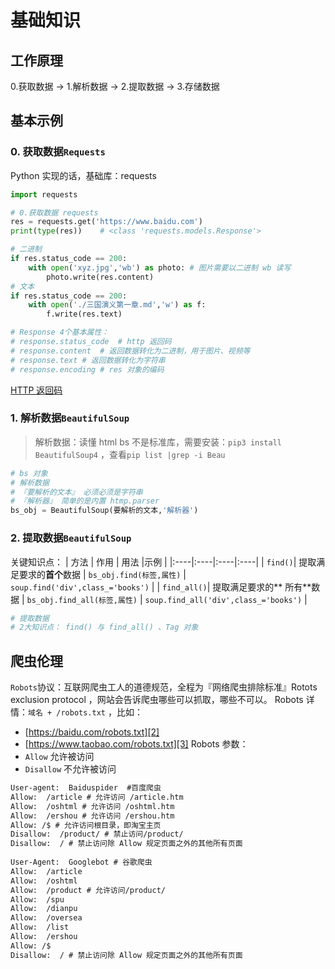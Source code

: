 # 基础知识
## 工作原理
0.获取数据 -\> 1.解析数据 -\> 2.提取数据 -\> 3.存储数据

## 基本示例
### 0. 获取数据`Requests`
Python 实现的话，基础库：requests
```python
import requests

# 0.获取数据 requests
res = requests.get('https://www.baidu.com')
print(type(res))	# <class 'requests.models.Response'>

# 二进制
if res.status_code == 200:
	with open('xyz.jpg','wb') as photo:	# 图片需要以二进制 wb 读写
		photo.write(res.content)
# 文本
if res.status_code == 200:
	with open('./三国演义第一章.md','w') as f:
		f.write(res.text)

# Response 4个基本属性：
# response.status_code	# http 返回码
# response.content	# 返回数据转化为二进制，用于图片、视频等
# response.text	# 返回数据转化为字符串
# response.encoding	# res 对象的编码
```
[HTTP 返回码][1]
### 1. 解析数据`BeautifulSoup`
> 解析数据：读懂 html
bs 不是标准库，需要安装：`pip3 install BeautifulSoup4` ，查看`pip list |grep -i Beau`

```python
# bs 对象
# 解析数据
# 『要解析的文本』 必须必须是字符串
# 『解析器』 简单的是内置 htmp.parser
bs_obj = BeautifulSoup(要解析的文本,'解析器')
```

### 2. 提取数据`BeautifulSoup`
关键知识点：
| 方法 | 作用 | 用法 |示例 |
|:----|:----|:----|:----|
| `find()`| 提取满足要求的**首个**数据 | `bs_obj.find(标签,属性)` | `soup.find('div',class_='books')` |
| `find_all()`| 提取满足要求的** 所有**数据 | `bs_obj.find_all(标签,属性)` | `soup.find_all('div',class_='books')` |

```python
# 提取数据
# 2大知识点： find() 与 find_all() 、Tag 对象
```

## 爬虫伦理
`Robots`协议：互联网爬虫工人的道德规范，全程为『网络爬虫排除标准』Rotots exclusion protocol ，网站会告诉爬虫哪些可以抓取，哪些不可以。
Robots 详情：`域名 + /robots.txt` ，比如：
- [https://baidu.com/robots.txt][2]
- [https://www.taobao.com/robots.txt][3]
Robots 参数：
- `Allow`  允许被访问
- `Disallow` 不允许被访问
```html
User-agent:  Baiduspider  #百度爬虫
Allow:  /article # 允许访问 /article.htm
Allow:  /oshtml # 允许访问 /oshtml.htm
Allow:  /ershou # 允许访问 /ershou.htm
Allow: /$ # 允许访问根目录，即淘宝主页
Disallow:  /product/ # 禁止访问/product/
Disallow:  / # 禁止访问除 Allow 规定页面之外的其他所有页面
​
User-Agent:  Googlebot # 谷歌爬虫
Allow:  /article
Allow:  /oshtml
Allow:  /product # 允许访问/product/
Allow:  /spu
Allow:  /dianpu
Allow:  /oversea
Allow:  /list
Allow:  /ershou
Allow: /$
Disallow:  / # 禁止访问除 Allow 规定页面之外的其他所有页面
```

[1]:	https://localprod.pandateacher.com/python-manuscript/crawler-html/exercise/HTTP%E5%93%8D%E5%BA%94%E7%8A%B6%E6%80%81%E7%A0%81.md
[2]:	http://baidu.com/robots.txt
[3]:	https://www.taobao.com/robots.txt